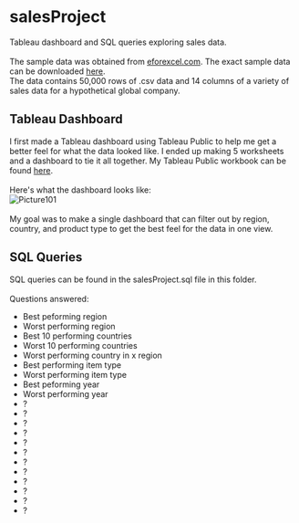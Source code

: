 # salesProject
Tableau dashboard and SQL queries exploring sales data.
<br>
<br>
The sample data was obtained from [eforexcel.com](https://eforexcel.com/wp/).
The exact sample data can be downloaded [here](https://eforexcel.com/wp/wp-content/uploads/2017/07/50000-Sales-Records.zip).
<br>
The data contains 50,000 rows of .csv data and 14 columns of a variety of sales data for a hypothetical global company.

## Tableau Dashboard
I first made a Tableau dashboard using Tableau Public to help me get a better feel for what the data looked like. I ended up making 5 worksheets and a dashboard to tie it all together. My Tableau Public workbook can be found [here](https://public.tableau.com/views/DASH1_16484363300500/InteractiveMap?:language=en-US&:display_count=n&:origin=viz_share_link).
<br><br>
Here's what the dashboard looks like:<br>![Picture101](https://user-images.githubusercontent.com/46659404/160330375-24ac2747-e70b-4790-b79c-9397ea48b219.png)
<br><br>
My goal was to make a single dashboard that can filter out by region, country, and product type to get the best feel for the data in one view.

## SQL Queries
SQL queries can be found in the salesProject.sql file in this folder.
<br><br>
Questions answered:
<br>
- Best peforming region
- Worst performing region
- Best 10 performing countries
- Worst 10 performing countries
- Worst performing country in x region
- Best performing item type
- Worst performing item type
- Best peforming year
- Worst performing year
- ?
- ?
- ?
- ?
- ?
- ?
- ?
- ?
- ?
- ?
- ?
- ?
<br>
